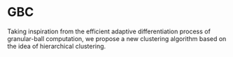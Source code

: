# GBC
Taking inspiration from the efficient adaptive differentiation process of granular-ball computation, we propose a new clustering algorithm based on the idea of hierarchical clustering. 
